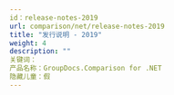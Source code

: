 ```yaml
---
id：release-notes-2019
url: comparison/net/release-notes-2019
title: "发行说明 - 2019"
weight: 4
description: ""
关键词：
产品名称：GroupDocs.Comparison for .NET
隐藏儿童：假
---
```


